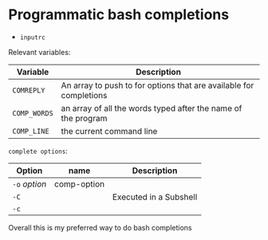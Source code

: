 # Programmatic bash completions

- `inputrc`

Relevant variables:

| Variable     | Description                                                        |
| ------------ | ------------------------------------------------------------------ |
| `COMREPLY`   | An array to push to for options that are available for completions |
| `COMP_WORDS` | an array of all the words typed after the name of the program      |
| `COMP_LINE`  | the current command line                                           |

`complete options`:

| Option        | name        | Description            |
| ------------- | ----------- | ---------------------- |
| `-o` _option_ | comp-option |                        |
| `-C`          |             | Executed in a Subshell |
| `-c`          |             |                        |

Overall this is my preferred way to do bash completions
